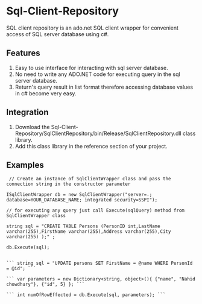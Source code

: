 # Sql-Client-Repository
SQL client repository is an ado.net SQL client wrapper for convenient access of SQL server database using c#.

## Features
1. Easy to use interface for interacting with sql server database.
2. No need to write any ADO.NET code for executing query in the sql server database.
3. Return's query result in list format therefore accessing database values in c# become very easy.

## Integration
1. Download the Sql-Client-Repository/SqlClientRepository/bin/Release/SqlClientRepository.dll class library.
2. Add this class library in the reference section of your project.

## Examples
``` // Create an instance of SqlClientWrapper class and pass the connection string in the constructor parameter```

``` ISqlClientWrapper db = new SqlClientWrapper("server=.; database=YOUR_DATABASE_NAME; integrated security=SSPI"); ```

``` // for executing any query just call Execute(sqlQuery) method from SqlClientWrapper class ```

``` string sql = "CREATE TABLE Persons (PersonID int,LastName varchar(255),FirstName varchar(255),Address varchar(255),City varchar(255) );" ; ```

``` db.Execute(sql); ```

``` // for executing a query with parameter value

``` string sql = "UPDATE persons SET FirstName = @name WHERE PersonId = @id"; ```

``` var parameters = new Dictionary<string, object>(){ {"name", "Nahid chowdhury"}, {"id", 5} }; ```

``` int numOfRowEffected = db.Execute(sql, parameters); ```
